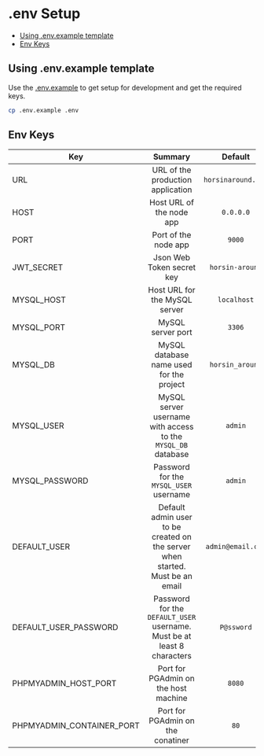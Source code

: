 # .env Setup

- [Using .env.example template](#using-.env.example-template)
- [Env Keys](#env-keys)

## Using .env.example template

Use the [.env.example](../../.env.example) to get setup for development and get the required keys.

```bash
cp .env.example .env
```

## Env Keys

| Key | Summary | Default |
| --- |:-------:|:-------:|
| URL | URL of the production application | `horsinaround.app` |
| HOST | Host URL of the node app | `0.0.0.0` |
| PORT | Port of the node app | `9000` |
| JWT_SECRET | Json Web Token secret key | `horsin-around` |
| MYSQL_HOST | Host URL for the MySQL server | `localhost` |
| MYSQL_PORT | MySQL server port | `3306` |
| MYSQL_DB | MySQL database name used for the project | `horsin_around` |
| MYSQL_USER | MySQL server username with access to the `MYSQL_DB` database | `admin` |
| MYSQL_PASSWORD | Password for the `MYSQL_USER` username | `admin` |
| DEFAULT_USER | Default admin user to be created on the server when started. Must be an email | `admin@email.com` |
| DEFAULT_USER_PASSWORD | Password for the `DEFAULT_USER` username. Must be at least 8 characters | `P@ssword` |
| PHPMYADMIN_HOST_PORT | Port for PGAdmin on the host machine | `8080` |
| PHPMYADMIN_CONTAINER_PORT | Port for PGAdmin on the conatiner | `80` |
